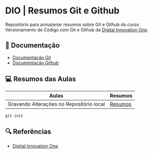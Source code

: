 # DIO | Resumos Git e Github

Repositório para armazenar resumos sobre Git e Github
do curso Versionamento de Código com Git e Github da 
[Digital Innovation One](https://www.dio.me/).

## 📑 Documentação
- [Documentação Git](https://git.scm.com/doc)
- [Docuemntação Github](https://docs.github.com/)

## 💻 Resumos das Aulas

| Aulas | Resumos |
|------|----------|
| Gravando Alterações no Repositório local | [Resumos](https://docs.github.com/pt/get-started/writing-on-github/working-with-advanced-formatting/organizing-information-with-tables)

```
git init 
```

## 🔍 Referências
- [Digital Innovation One]().